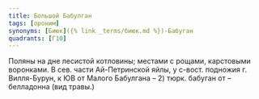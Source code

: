 ```yaml
---
title: Большой Бабулган
tags: [ороним]
synonyms: [Биюк]({% link _terms/биюк.md %})-Бабуган
quadrants: [Г10]
---
```


Поляны на дне лесистой котловины; местами с рощами, карстовыми воронками. В сев.
части Ай-Петринской яйлы, у с-вост. подножия г. Вилля-Бурун, к ЮВ от Малого
Бабулгана – 2) тюрк. бабуган от – белладонна (вид травы.)
